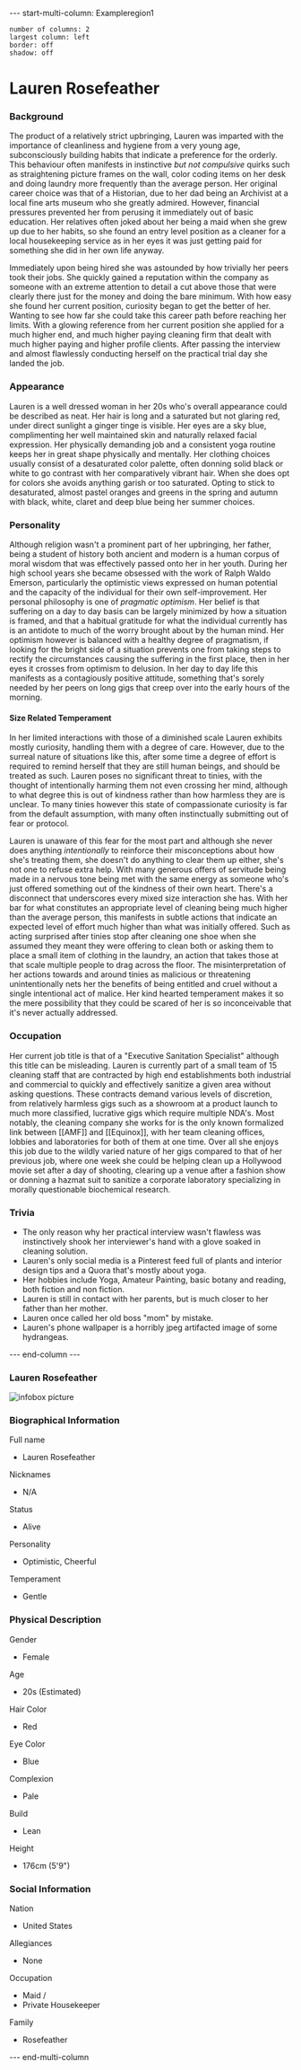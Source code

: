 
--- start-multi-column: Exampleregion1
```column-settings  
number of columns: 2  
largest column: left  
border: off
shadow: off
```

# Lauren Rosefeather

### Background
The product of a relatively strict upbringing, Lauren was imparted with the importance of cleanliness and hygiene from a very young age, subconsciously building habits that indicate a preference for the orderly. This behaviour often manifests in instinctive *but not compulsive* quirks such as straightening picture frames on the wall, color coding items on her desk and doing laundry more frequently than the average person. 
Her original career choice was that of a Historian, due to her dad being an Archivist at a local fine arts museum who she greatly admired. However, financial pressures prevented her from perusing it immediately out of basic education. Her relatives often joked about her being a maid when she grew up due to her habits, so she found an entry level position as a cleaner for a local housekeeping service as in her eyes it was just getting paid for something she did in her own life anyway.

Immediately upon being hired she was astounded by how trivially her peers took their jobs. She quickly gained a reputation within the company as someone with an extreme attention to detail a cut above those that were clearly there just for the money and doing the bare minimum. 
With how easy she found her current position, curiosity began to get the better of her. Wanting to see how far she could take this career path before reaching her limits.
With a glowing reference from her current position she applied for a much higher end, and much higher paying cleaning firm that dealt with much higher paying and higher profile clients. After passing the interview and almost flawlessly conducting herself on the practical trial day she landed the job.

### Appearance
Lauren is a well dressed woman in her 20s who's overall appearance could be described as neat. Her hair is long and a saturated but not glaring red, under direct sunlight a ginger tinge is visible. Her eyes are a sky blue, complimenting her well maintained skin and naturally relaxed facial expression. Her physically demanding job and a consistent yoga routine keeps her in great shape physically and mentally.
Her clothing choices usually consist of a desaturated color palette, often donning solid black or white to go contrast with her comparatively vibrant hair. When she does opt for colors she avoids anything garish or too saturated. Opting to stick to desaturated, almost pastel oranges and greens in the spring and autumn with black, white, claret and deep blue being her summer choices.

### Personality
Although religion wasn't a prominent part of her upbringing, her father, being a student of history both ancient and modern is a human corpus of moral wisdom that was effectively passed onto her in her youth. 
During her high school years she became obsessed with the work of Ralph Waldo Emerson, particularly the optimistic views expressed on human potential and the capacity of the individual for their own self-improvement. Her personal philosophy is one of *pragmatic optimism*. Her belief is that suffering on a day to day basis can be largely minimized by how a situation is framed, and that a habitual gratitude for what the individual currently has is an antidote to much of the worry brought about by the human mind. Her optimism however is balanced with a healthy degree of pragmatism, if looking for the bright side of a situation prevents one from taking steps to rectify the circumstances causing the suffering in the first place, then in her eyes it crosses from optimism to delusion. In her day to day life this manifests as a contagiously positive attitude, something that's sorely needed by her peers on long gigs that creep over into the early hours of the morning. 

#### Size Related Temperament
In her limited interactions with those of a diminished scale Lauren exhibits mostly curiosity, handling them with a degree of care. However, due to the surreal nature of situations like this, after some time a degree of effort is required to remind herself that they are still human beings, and should be treated as such. 
Lauren poses no significant threat to tinies, with the thought of intentionally harming them not even crossing her mind, although to what degree this is out of kindness rather than how harmless they are is unclear.
To many tinies however this state of compassionate curiosity is far from the default assumption, with many often instinctually submitting out of fear or protocol. 

Lauren is unaware of this fear for the most part and although she never does anything *intentionally* to reinforce their misconceptions about how she's treating them, she doesn't do anything to clear them up either, she's not one to refuse extra help. With many generous offers of servitude being made in a nervous tone being met with the same energy as someone who's just offered something out of the kindness of their own heart.
There's a disconnect that underscores every mixed size interaction she has. With her bar for what constitutes an appropriate level of cleaning being much higher than the average person, this manifests in subtle actions that indicate an expected level of effort much higher than what was initially offered. Such as acting surprised after tinies stop after cleaning one shoe when she assumed they meant they were offering to clean both or asking them to place a small item of clothing in the laundry, an action that takes those at that scale multiple people to drag across the floor. 
The misinterpretation of her actions towards and around tinies as malicious or threatening unintentionally nets her the benefits of being entitled and cruel without a single intentional act of malice. Her kind hearted temperament makes it so the mere possibility that they could be scared of her is so inconceivable that it's never actually addressed.

### Occupation
Her current job title is that of a "Executive Sanitation Specialist" although this title can be misleading. Lauren is currently part of a small team of 15 cleaning staff that are contracted by high end establishments both industrial and commercial to quickly and effectively sanitize a given area without asking questions. 
These contracts demand various levels of discretion, from relatively harmless gigs such as a showroom at a product launch to much more classified, lucrative gigs which require multiple NDA's. Most notably, the cleaning company she works for is the only known formalized link between [[AMF]] and [[Equinox]], with her team cleaning offices, lobbies and laboratories for both of them at one time.
Over all she enjoys this job due to the wildly varied nature of her gigs compared to that of her previous job, where one week she could be helping clean up a Hollywood movie set after a day of shooting, clearing up a venue after a fashion show or donning a hazmat suit to sanitize a corporate laboratory specializing in morally questionable biochemical research.

### Trivia

- The only reason why her practical interview wasn't flawless was instinctively shook her interviewer's hand with a glove soaked in cleaning solution.
- Lauren's only social media is a Pinterest feed full of plants and interior design tips and a Quora that's mostly about yoga.
- Her hobbies include Yoga, Amateur Painting, basic botany and reading, both fiction and non fiction.
- Lauren is still in contact with her parents, but is much closer to her father than her mother.
- Lauren once called her old boss "mom" by mistake.
- Lauren's phone wallpaper is a horribly jpeg artifacted image of some hydrangeas. 

--- end-column ---

<html lang="en">
<head>
  <meta charset="UTF-8">
  <meta http-equiv="X-UA-Compatible" content="IE=edge">
  <meta name="viewport" content="width=device-width, initial-scale=1.0">
  <title>Document</title>
</head>
<body>
  <div class="infobox">
    <div class="heading">
      <h3>Lauren Rosefeather</h3>
    </div>
    <img src="C:\repos\LoreProject\Raw_Vault\OC Lore Vault\Images\finalcrops\Koikatu-2024-01-15-02-49-39-Render.png" class="infobox-img"
      alt="infobox picture">
    <div class="infobox-group">
      <div class="heading">
        <h3>Biographical Information</h3>
      </div>
      <div class="infobox-data">
	    <div class="infobox-datarow">
          <p class="data-heading">Full name</p>
          <ul class="data-content">
	          <li>Lauren Rosefeather</li>
          </ul>
        </div>
        <div class="infobox-datarow">
          <p class="data-heading">Nicknames</p>
          <ul class="data-content">
	          <li>N/A</li>
          </ul>
        </div>
        <div class="infobox-datarow">
          <p class="data-heading">Status</p>
          <ul class="data-content">
	          <li>Alive</li>
          </ul>
        </div>
        <div class="infobox-datarow">
          <p class="data-heading">Personality</p>
          <ul class="data-content">
	          <li>Optimistic, Cheerful</li>
          </ul>
        </div>
        <div class="infobox-datarow">
          <p class="data-heading">Temperament</p>
          <ul class="data-content">
	          <li>Gentle</li>
          </ul>
        </div>
      </div>
    </div>
    <div class="infobox-group">
      <div class="heading">
        <h3>Physical Description</h3>
      </div>
      <div class="infobox-data">
        <div class="infobox-datarow">
          <p class="data-heading">Gender</p>
          <ul class="data-content">
	          <li>Female</li>
          </ul>
        </div>
        <div class="infobox-datarow">
          <p class="data-heading">Age</p>
          <ul class="data-content">
	          <li>20s (Estimated)</li>
          </ul>
        </div>
        <div class="infobox-datarow">
          <p class="data-heading">Hair Color</p>
          <ul class="data-content">
	          <li>Red</li>
          </ul>
        </div>
        <div class="infobox-datarow">
          <p class="data-heading">Eye Color</p>
          <ul class="data-content">
	          <li>Blue</li>
          </ul>
        </div>
	    <div class="infobox-datarow">
          <p class="data-heading">Complexion</p>
          <ul class="data-content">
	          <li>Pale</li>
          </ul>
        </div>
        <div class="infobox-datarow">
          <p class="data-heading">Build</p>
          <ul class="data-content">
	          <li>Lean</li>
          </ul>
        </div>
        <div class="infobox-datarow">
          <p class="data-heading">Height</p>
          <ul class="data-content">
	          <li>176cm (5'9")</li>
          </ul>
        </div>
      </div>
    </div>
    <div class="infobox-group">
      <div class="heading">
        <h3>Social Information</h3>
      </div>
      <div class="infobox-data">
	    <div class="infobox-datarow">
          <p class="data-heading">Nation</p>
          <ul class="data-content">
	          <li>United States</li>
          </ul>
        </div>
        <div class="infobox-datarow">
          <p class="data-heading">Allegiances</p>
          <ul class="data-content">
	          <li>None</li>
          </ul>
        </div>
        <div class="infobox-datarow">
          <p class="data-heading">Occupation</p>
          <ul class="data-content">
	          <li>Maid /</li>
		          <li>Private Housekeeper</li>
          </ul>
        </div>
        <div class="infobox-datarow">
          <p class="data-heading">Family</p>
          <ul class="data-content">
	          <li>Rosefeather</li>
          </ul>
        </div>
      </div>
    </div>
  </div>
</body>
</html>

--- end-multi-column